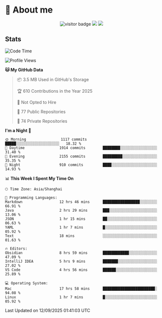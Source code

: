 <!-- ![](https://youpai.roccoshi.top/img/20200804214216.png) -->

# 🧐 About me
 
<p align="center">
<img src="https://visitor-badge.laobi.icu/badge?page_id=Lincest.Lincest&title=hits" alt="visitor badge"/>
<a href="mailto:imroccoshi@gmail.com"><img src="https://img.shields.io/badge/gmail-imroccoshi%40gmail.com-red"></a>
<a href="https://blog.roccoshi.top"><img src="https://img.shields.io/badge/blog-roccoshi-green"></a>
</p>

## Stats

<!--START_SECTION:waka-->
![Code Time](http://img.shields.io/badge/Code%20Time-2%2C743%20hrs%2042%20mins-blue)

![Profile Views](http://img.shields.io/badge/Profile%20Views-0-blue)

**🐱 My GitHub Data** 

> 📦 3.5 MB Used in GitHub's Storage 
 > 
> 🏆 610 Contributions in the Year 2025
 > 
> 🚫 Not Opted to Hire
 > 
> 📜 77 Public Repositories 
 > 
> 🔑 74 Private Repositories 
 > 
**I'm a Night 🦉** 

```text
🌞 Morning                1117 commits        █████░░░░░░░░░░░░░░░░░░░░   18.32 % 
🌆 Daytime                1914 commits        ████████░░░░░░░░░░░░░░░░░   31.40 % 
🌃 Evening                2155 commits        █████████░░░░░░░░░░░░░░░░   35.35 % 
🌙 Night                  910 commits         ████░░░░░░░░░░░░░░░░░░░░░   14.93 % 
```


📊 **This Week I Spent My Time On** 

```text
🕑︎ Time Zone: Asia/Shanghai

💬 Programming Languages: 
Markdown                 12 hrs 46 mins      █████████████████░░░░░░░░   66.91 % 
Java                     2 hrs 29 mins       ███░░░░░░░░░░░░░░░░░░░░░░   13.06 % 
JSON                     1 hr 15 mins        ██░░░░░░░░░░░░░░░░░░░░░░░   06.63 % 
YAML                     1 hr 7 mins         █░░░░░░░░░░░░░░░░░░░░░░░░   05.92 % 
Text                     18 mins             ░░░░░░░░░░░░░░░░░░░░░░░░░   01.63 % 

🔥 Editors: 
Obsidian                 8 hrs 59 mins       ████████████░░░░░░░░░░░░░   47.09 % 
IntelliJ IDEA            5 hrs 9 mins        ███████░░░░░░░░░░░░░░░░░░   27.02 % 
VS Code                  4 hrs 56 mins       ██████░░░░░░░░░░░░░░░░░░░   25.89 % 

💻 Operating System: 
Mac                      17 hrs 58 mins      ████████████████████████░   94.08 % 
Linux                    1 hr 7 mins         █░░░░░░░░░░░░░░░░░░░░░░░░   05.92 % 
```


 Last Updated on 12/09/2025 01:41:03 UTC
<!--END_SECTION:waka-->


